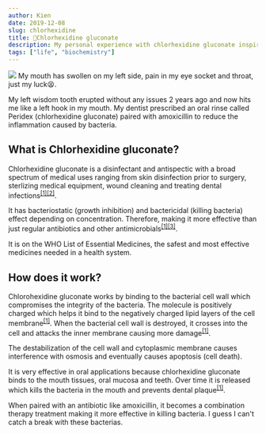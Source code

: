 ```yaml
---
author: Kien
date: 2019-12-08
slug: chlorhexidine
title: 🦷Chlorhexidine gluconate
description: My personal experience with chlorhexidine gluconate inspired me to write a bite-sized explanation on how they work.
tags: ["life", "biochemistry"]
---
```


![](https://images.unsplash.com/photo-1542886961-dafff8e17d1a?ixlib=rb-1.2.1&ixid=eyJhcHBfaWQiOjEyMDd9&auto=format&fit=crop&w=3150&q=80)
My mouth has swollen on my left side, pain in my eye socket and throat, just my luck😫.

My left wisdom tooth erupted without any issues 2 years ago and now hits me like a left hook in my mouth. My dentist prescribed an oral rinse called Peridex (chlorhexidine gluconate) paired with amoxicillin to reduce the inflammation caused by bacteria.

## What is Chlorhexidine gluconate?

Chlorhexidine gluconate is a disinfectant and antispectic with a broad spectrum of medical uses ranging from skin disinfection prior to surgery, sterlizing medical equipment, wound cleaning and treating dental infections<sup><a href="https://chlorhexidinefacts.com/mechanism-of-action.html" target="_blank">[1]</a></sup><sup><a href="https://www.ncbi.nlm.nih.gov/pubmed/16128251" target="_blank">[2]</a></sup>.

It has bacteriostatic (growth inhibition) and bactericidal (killing bacteria) effect depending on concentration. Therefore, making it more effective than just regular antibiotics and other antimicrobials<sup><a href="https://chlorhexidinefacts.com/mechanism-of-action.html" target="_blank">[1]</a></sup><sup><a href="https://www.ncbi.nlm.nih.gov/pmc/articles/PMC6485388" target="_blank">[3]</a></sup>.

It is on the WHO List of Essential Medicines, the safest and most effective medicines needed in a health system.

## How does it work?

Chlorohexidine gluconate works by binding to the bacterial cell wall which compromises the integrity of the bacteria. The molecule is positively charged which helps it bind to the negatively charged lipid layers of the cell membrane<sup><a href="https://chlorhexidinefacts.com/mechanism-of-action.html" target="_blank">[1]</a></sup>.
When the bacterial cell wall is destroyed, it crosses into the cell and attacks the inner membrane causing more damage<sup><a href="https://chlorhexidinefacts.com/mechanism-of-action.html" target="_blank">[1]</a></sup>.

The destabilization of the cell wall and cytoplasmic membrane causes interference with osmosis and eventually causes apoptosis (cell death).

It is very effective in oral applications because chlorhexidine gluconate binds to the mouth tissues, oral mucosa and teeth. Over time it is released which kills the bacteria in the mouth and prevents dental plaque<sup><a href="https://chlorhexidinefacts.com/mechanism-of-action.html" target="_blank">[1]</a></sup>.

When paired with an antibiotic like amoxicillin, it becomes a combination therapy treatment making it more effective in killing bacteria. I guess I can't catch a break with these bacterias.
